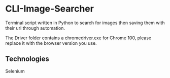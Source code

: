 # CLI-Image-Searcher
Terminal script written in Python to search for images then saving them with their url through automation.

The Driver folder contains a chromedriver.exe for Chrome 100, please replace it with the browser version you use.

Technologies
---

Selenium

